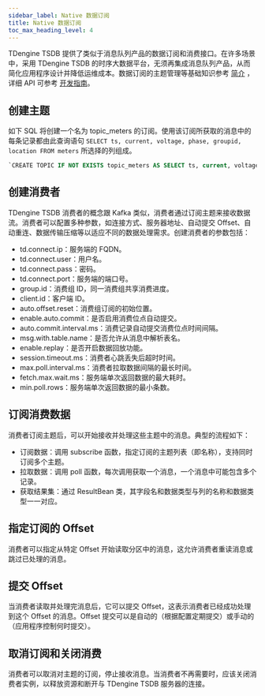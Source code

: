 ```yaml
---
sidebar_label: Native 数据订阅
title: Native 数据订阅
toc_max_heading_level: 4
---
```


TDengine TSDB 提供了类似于消息队列产品的数据订阅和消费接口。在许多场景中，采用 TDengine TSDB 的时序大数据平台，无须再集成消息队列产品，从而简化应用程序设计并降低运维成本。数据订阅的主题管理等基础知识参考 [简介](../topic/) ，详细 API 可参考 [开发指南](../../develop/tmq/)。

## 创建主题

如下 SQL 将创建一个名为 topic_meters 的订阅。使用该订阅所获取的消息中的每条记录都由此查询语句 `SELECT ts, current, voltage, phase, groupid, location FROM meters` 所选择的列组成。

```SQL
`CREATE TOPIC IF NOT EXISTS topic_meters AS SELECT ts, current, voltage, phase, groupid, location FROM meters`  
```

## 创建消费者

TDengine TSDB 消费者的概念跟 Kafka 类似，消费者通过订阅主题来接收数据流。消费者可以配置多种参数，如连接方式、服务器地址、自动提交 Offset、自动重连、数据传输压缩等以适应不同的数据处理需求。创建消费者的参数包括：

- td.connect.ip：服务端的 FQDN。
- td.connect.user：用户名。
- td.connect.pass：密码。
- td.connect.port：服务端的端口号。
- group.id：消费组 ID，同一消费组共享消费进度。
- client.id：客户端 ID。
- auto.offset.reset：消费组订阅的初始位置。
- enable.auto.commit：是否启用消费位点自动提交。
- auto.commit.interval.ms：消费记录自动提交消费位点时间间隔。
- msg.with.table.name：是否允许从消息中解析表名。
- enable.replay：是否开启数据回放功能。
- session.timeout.ms：消费者心跳丢失后超时时间。
- max.poll.interval.ms：消费者拉取数据间隔的最长时间。
- fetch.max.wait.ms：服务端单次返回数据的最大耗时。
- min.poll.rows：服务端单次返回数据的最小条数。

## 订阅消费数据

消费者订阅主题后，可以开始接收并处理这些主题中的消息。典型的流程如下：

- 订阅数据：调用 subscribe 函数，指定订阅的主题列表（即名称），支持同时订阅多个主题。
- 拉取数据：调用 poll 函数，每次调用获取一个消息，一个消息中可能包含多个记录。
- 获取结果集：通过 ResultBean 类，其字段名和数据类型与列的名称和数据类型一一对应。

## 指定订阅的 Offset

消费者可以指定从特定 Offset 开始读取分区中的消息，这允许消费者重读消息或跳过已处理的消息。

## 提交 Offset

当消费者读取并处理完消息后，它可以提交 Offset，这表示消费者已经成功处理到这个 Offset 的消息。Offset 提交可以是自动的（根据配置定期提交）或手动的（应用程序控制何时提交）。

## 取消订阅和关闭消费

消费者可以取消对主题的订阅，停止接收消息。当消费者不再需要时，应该关闭消费者实例，以释放资源和断开与 TDengine TSDB 服务器的连接。  
